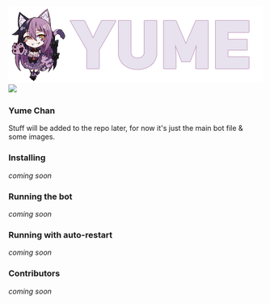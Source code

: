 ![Alt text](resources/yumetrans.png?raw=true "Yume Logo")
![](https://img.shields.io/appveyor/ci/gruntjs/grunt.svg?style=popout-square)

### Yume Chan
Stuff will be added to the repo later, for now it's just the main bot file & some images.

### Installing
*coming soon*

### Running the bot
*coming soon*

### Running with auto-restart
*coming soon*

### Contributors
*coming soon*
